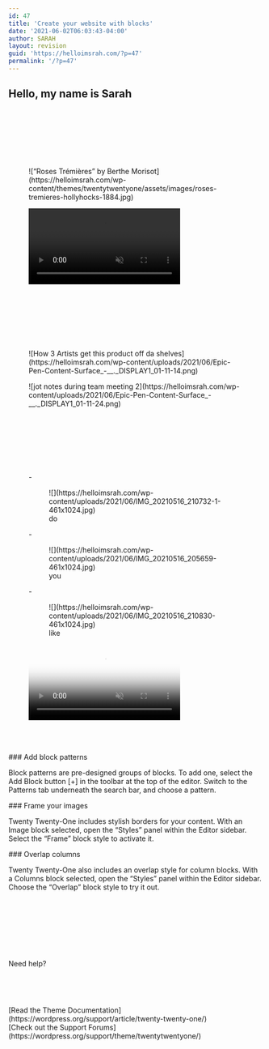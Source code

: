 ```yaml
---
id: 47
title: 'Create your website with blocks'
date: '2021-06-02T06:03:43-04:00'
author: SARAH
layout: revision
guid: 'https://helloimsrah.com/?p=47'
permalink: '/?p=47'
---
```


## Hello, my name is Sarah

<div aria-hidden="true" class="wp-block-spacer" style="height:100px"></div><div class="wp-block-columns alignwide are-vertically-aligned-center is-style-twentytwentyone-columns-overlap is-layout-flex wp-container-146"><div class="wp-block-column is-vertically-aligned-center is-layout-flow"><figure class="wp-block-image alignfull size-large">![“Roses Trémières” by Berthe Morisot](https://helloimsrah.com/wp-content/themes/twentytwentyone/assets/images/roses-tremieres-hollyhocks-1884.jpg)</figure><figure class="wp-block-video"><video autoplay="" controls="" loop="" muted="" playsinline="" src="https://helloimsrah.com/wp-content/uploads/2021/06/LOOPING-ASSET.mp4"></video></figure><div aria-hidden="true" class="wp-block-spacer" style="height:100px"></div><figure class="wp-block-image alignfull size-full is-style-twentytwentyone-border">![How 3 Artists get this product off da shelves](https://helloimsrah.com/wp-content/uploads/2021/06/Epic-Pen-Content-Surface_-__._DISPLAY1_01-11-14.png)</figure><figure class="wp-block-image size-full">![jot notes during team meeting 2](https://helloimsrah.com/wp-content/uploads/2021/06/Epic-Pen-Content-Surface_-__._DISPLAY1_01-11-24.png)</figure></div><div class="wp-block-column is-vertically-aligned-center is-layout-flow"><div aria-hidden="true" class="wp-block-spacer" style="height:100px"></div><div class="wp-block-columns is-layout-flex wp-container-144"><div class="wp-block-column is-layout-flow" style="flex-basis:100%"><figure class="wp-block-gallery columns-3 is-cropped wp-block-gallery-141 is-layout-flex">- <figure>![](https://helloimsrah.com/wp-content/uploads/2021/06/IMG_20210516_210732-1-461x1024.jpg)<figcaption class="blocks-gallery-item__caption">do</figcaption></figure>
- <figure>![](https://helloimsrah.com/wp-content/uploads/2021/06/IMG_20210516_205659-461x1024.jpg)<figcaption class="blocks-gallery-item__caption">you</figcaption></figure>
- <figure>![](https://helloimsrah.com/wp-content/uploads/2021/06/IMG_20210516_210830-461x1024.jpg)<figcaption class="blocks-gallery-item__caption">like</figcaption></figure>

</figure></div></div><figure class="wp-block-video"><video controls="" loop="" muted="" playsinline="" poster="https://helloimsrah.com/wp-content/uploads/2021/06/yesser.png" src="https://helloimsrah.com/wp-content/uploads/2021/06/LOOPING-ASSET.mp4"></video></figure></div></div><div aria-hidden="true" class="wp-block-spacer" style="height:50px"></div><div class="wp-block-columns alignwide are-vertically-aligned-top is-layout-flex wp-container-150"><div class="wp-block-column is-vertically-aligned-top is-layout-flow">### Add block patterns

Block patterns are pre-designed groups of blocks. To add one, select the Add Block button \[+\] in the toolbar at the top of the editor. Switch to the Patterns tab underneath the search bar, and choose a pattern.

</div><div class="wp-block-column is-vertically-aligned-top is-layout-flow">### Frame your images

Twenty Twenty-One includes stylish borders for your content. With an Image block selected, open the “Styles” panel within the Editor sidebar. Select the “Frame” block style to activate it.

</div><div class="wp-block-column is-vertically-aligned-top is-layout-flow">### Overlap columns

Twenty Twenty-One also includes an overlap style for column blocks. With a Columns block selected, open the “Styles” panel within the Editor sidebar. Choose the “Overlap” block style to try it out.

</div></div><div aria-hidden="true" class="wp-block-spacer" style="height:100px"></div><div class="wp-block-cover alignwide has-green-background-color has-background-dim is-style-twentytwentyone-border"><div class="wp-block-cover__inner-container"><div aria-hidden="true" class="wp-block-spacer" style="height:20px"></div>Need help?

<div aria-hidden="true" class="wp-block-spacer" style="height:75px"></div><div class="wp-block-columns is-layout-flex wp-container-153"><div class="wp-block-column is-layout-flow">[Read the Theme Documentation](https://wordpress.org/support/article/twenty-twenty-one/)

</div><div class="wp-block-column is-layout-flow">[Check out the Support Forums](https://wordpress.org/support/theme/twentytwentyone/)

</div></div><div aria-hidden="true" class="wp-block-spacer" style="height:20px"></div></div></div>